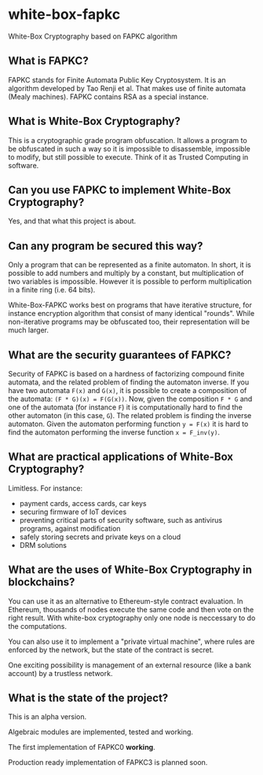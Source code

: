 # white-box-fapkc

White-Box Cryptography based on FAPKC algorithm

## What is FAPKC?

FAPKC stands for Finite Automata Public Key Cryptosystem. It is an algorithm developed by Tao Renji et al. That makes use of finite automata (Mealy machines). FAPKC contains RSA as a special instance.

## What is White-Box Cryptography?

This is a cryptographic grade program obfuscation. It allows a program to be obfuscated in such a way so it is impossible to disassemble, impossible to modify, but still possible to execute. Think of it as Trusted Computing in software.

## Can you use FAPKC to implement White-Box Cryptography?

Yes, and that what this project is about.

## Can any program be secured this way?

Only a program that can be represented as a finite automaton. In short, it is possible to add numbers and multiply by a constant, but multiplication of two variables is impossible. However it is possible to perform multiplication in a finite ring (i.e. 64 bits).

White-Box-FAPKC works best on programs that have iterative structure, for instance encryption algorithm that consist of many identical "rounds". While non-iterative programs may be obfuscated too, their representation will be much larger.

## What are the security guarantees of FAPKC?

Security of FAPKC is based on a hardness of factorizing compound finite automata, and the related problem of finding the automaton inverse.
If you have two automata `F(x)` and `G(x)`, it is possible to create a composition of the automata: `(F * G)(x) = F(G(x))`. Now, given the composition `F * G` and one of the automata (for instance `F`) it is computationally hard to find the other automaton (in this case, `G`).
The related problem is finding the inverse automaton. Given the automaton performing function `y = F(x)` it is hard to find the automaton performing the inverse function `x = F_inv(y)`.

## What are practical applications of White-Box Cryptography?

Limitless. For instance:
* payment cards, access cards, car keys
* securing firmware of IoT devices
* preventing critical parts of security software, such as antivirus programs, against modification
* safely storing secrets and private keys on a cloud
* DRM solutions

## What are the uses of White-Box Cryptography in blockchains?

You can use it as an alternative to Ethereum-style contract evaluation. In Ethereum, thousands of nodes execute the same code and then vote on the right result. With white-box cryptography only one node is neccessary to do the computations.

You can also use it to implement a "private virtual machine", where rules are enforced by the network, but the state of the contract is secret.

One exciting possibility is management of an external resource (like a bank account) by a trustless network.

## What is the state of the project?

This is an alpha version.

Algebraic modules are implemented, tested and working.

The first implementation of FAPKC0 **working**.

Production ready implementation of FAPKC3 is planned soon.

